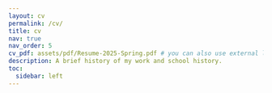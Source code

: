 ```yaml
---
layout: cv
permalink: /cv/
title: cv
nav: true
nav_order: 5
cv_pdf: assets/pdf/Resume-2025-Spring.pdf # you can also use external links here
description: A brief history of my work and school history.
toc:
  sidebar: left
---
```

